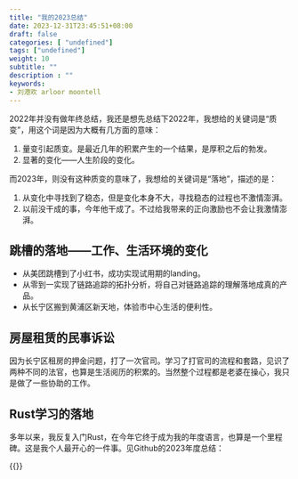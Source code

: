 ```yaml
---
title: "我的2023总结"
date: 2023-12-31T23:45:51+08:00
draft: false
categories: [ "undefined"]
tags: ["undefined"]
weight: 10
subtitle: ""
description : ""
keywords:
- 刘港欢 arloor moontell
---
```


2022年并没有做年终总结，我还是想先总结下2022年，我想给的关键词是“质变”，用这个词是因为大概有几方面的意味：

1. 量变引起质变。是最近几年的积累产生的一个结果，是厚积之后的勃发。
2. 显著的变化——人生阶段的变化。

而2023年，则没有这种质变的意味了，我想给的关键词是“落地”，描述的是：

1. 从变化中寻找到了稳态，但是变化本身不大，寻找稳态的过程也不激情澎湃。
2. 以前没干成的事，今年他干成了。不过给我带来的正向激励也不会让我激情澎湃。
<!--more-->

## 跳槽的落地——工作、生活环境的变化

- 从美团跳槽到了小红书，成功实现试用期的landing。
- 从零到一实现了链路追踪的拓扑分析，将自己对链路追踪的理解落地成真的产品。
- 从长宁区搬到黄浦区新天地，体验市中心生活的便利性。

## 房屋租赁的民事诉讼

因为长宁区租房的押金问题，打了一次官司。学习了打官司的流程和套路，见识了两种不同的法官，也算是生活阅历的积累的。当然整个过程都是老婆在操心，我只是做了一些协助的工作。

## Rust学习的落地

多年以来，我反复入门Rust，在今年它终于成为我的年度语言，也算是一个里程碑。这是我个人最开心的一件事。见Github的2023年度总结：

{{<bilibili BV1ww411G73x>}}
